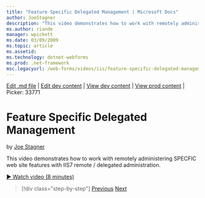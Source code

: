 ```yaml
---
title: "Feature Specific Delegated Management | Microsoft Docs"
author: JoeStagner
description: "This video demonstrates how to work with remotely administering SPECFIC web site features with IIS7 remote / delegated administration."
ms.author: riande
manager: wpickett
ms.date: 03/09/2009
ms.topic: article
ms.assetid: 
ms.technology: dotnet-webforms
ms.prod: .net-framework
msc.legacyurl: /web-forms/videos/iis/feature-specific-delegated-management
---
```

[Edit .md file](C:\Projects\msc\dev\Msc.Www\Web.ASP\App_Data\github\web-forms\videos\iis\feature-specific-delegated-management.md) | [Edit dev content](http://www.aspdev.net/umbraco#/content/content/edit/26814) | [View dev content](http://docs.aspdev.net/tutorials/web-forms/videos/iis/feature-specific-delegated-management.html) | [View prod content](http://www.asp.net/web-forms/videos/iis/feature-specific-delegated-management) | Picker: 33771

Feature Specific Delegated Management
====================
by [Joe Stagner](https://github.com/JoeStagner)

This video demonstrates how to work with remotely administering SPECFIC web site features with IIS7 remote / delegated administration.

[&#9654; Watch video (8 minutes)](https://channel9.msdn.com/Blogs/ASP-NET-Site-Videos/feature-specific-delegated-management)

>[!div class="step-by-step"] [Previous](working-with-iis7-deligated-admin.md) [Next](troubleshooting-production-aspnet-apps.md)